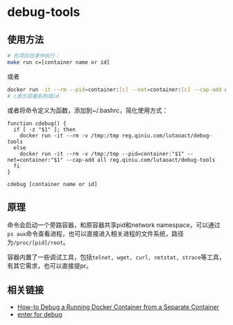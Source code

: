 # debug-tools

## 使用方法

```bash
# 在项目目录中执行：
make run c=[container name or id]
```

或者

```bash
docker run -it --rm --pid=container:[c] --net=container:[c] --cap-add all reg.qiniu.com/lutaoact/debug-tools
# c表示容器名称或id
```

或者将命令定义为函数，添加到~/.bashrc，简化使用方式：

```
function cdebug() {
  if [ -z "$1" ]; then
    docker run -it --rm -v /tmp:/tmp reg.qiniu.com/lutaoact/debug-tools
  else
    docker run -it --rm -v /tmp:/tmp --pid=container:"$1" --net=container:"$1" --cap-add all reg.qiniu.com/lutaoact/debug-tools
  fi
}

cdebug [container name or id]
```

## 原理

命令会启动一个旁路容器，和原容器共享pid和network namespace，可以通过`ps aux`命令查看进程，也可以直接进入相关进程的文件系统，路径为`/proc/[pid]/root`。

容器内置了一些调试工具，包括`telnet, wget, curl, netstat, strace`等工具，有其它需求，也可以直接提pr。

## 相关链接

* [How-to Debug a Running Docker Container from a Separate Container](https://medium.com/@rothgar/how-to-debug-a-running-docker-container-from-a-separate-container-983f11740dc6)
* [enter for debug](https://gist.github.com/justincormack/f2444fbdf210b05d4f7baabe6fcd219a)
